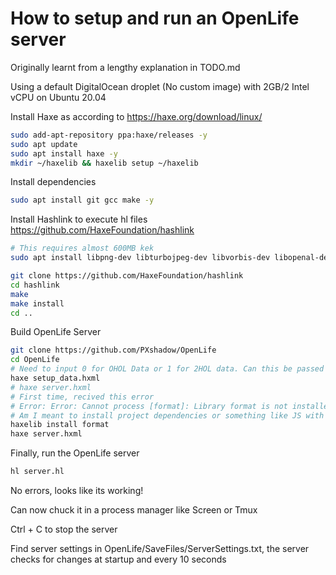 # How to setup and run an OpenLife server

Originally learnt from a lengthy explanation in TODO.md

Using a default DigitalOcean droplet (No custom image) with 2GB/2 Intel vCPU on Ubuntu 20.04


Install Haxe as according to https://haxe.org/download/linux/
```bash
sudo add-apt-repository ppa:haxe/releases -y
sudo apt update
sudo apt install haxe -y
mkdir ~/haxelib && haxelib setup ~/haxelib
```

Install dependencies
```bash
sudo apt install git gcc make -y
```

Install Hashlink to execute hl files https://github.com/HaxeFoundation/hashlink
```bash
# This requires almost 600MB kek
sudo apt install libpng-dev libturbojpeg-dev libvorbis-dev libopenal-dev libsdl2-dev libmbedtls-dev libuv1-dev libsqlite3-dev

git clone https://github.com/HaxeFoundation/hashlink
cd hashlink
make
make install
cd ..
```

Build OpenLife Server
```bash
git clone https://github.com/PXshadow/OpenLife
cd OpenLife
# Need to input 0 for OHOL Data or 1 for 2HOL data. Can this be passed as an argument?
haxe setup_data.hxml
# haxe server.hxml
# First time, recived this error
# Error: Error: Cannot process [format]: Library format is not installed : run 'haxelib install format'
# Am I meant to install project dependencies or something like JS with NPM? IDK how Haxe works. Whatever, this made it work fine.
haxelib install format
haxe server.hxml
```

Finally, run the OpenLife server
```bash
hl server.hl
```

No errors, looks like its working!

Can now chuck it in a process manager like Screen or Tmux

Ctrl + C to stop the server

Find server settings in OpenLife/SaveFiles/ServerSettings.txt, the server checks for changes at startup and every 10 seconds
